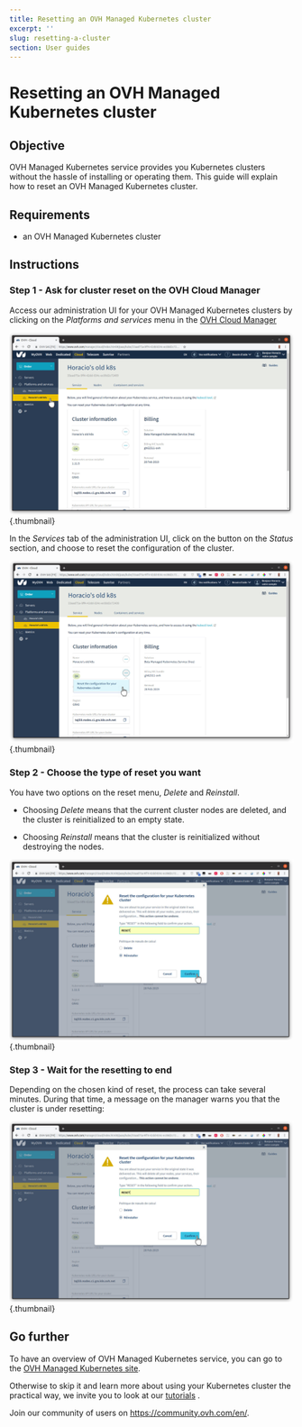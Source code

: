 ```yaml
---
title: Resetting an OVH Managed Kubernetes cluster
excerpt: ''
slug: resetting-a-cluster
section: User guides
---
```


# Resetting an OVH Managed Kubernetes cluster

<style>
 pre {
     font-size: 14px;
 }
 pre.console {
   background-color: #300A24; 
   color: #ccc;
   font-family: monospace;
   padding: 5px;
   margin-bottom: 5px;
 }
 pre.console code {
   border: solid 0px transparent;
   font-family: monospace !important;
 }
 .small {
     font-size: 0.75em;
 }
</style>


## Objective

OVH Managed Kubernetes service provides you Kubernetes clusters without the hassle of installing or operating them. This guide will explain how to reset an OVH Managed Kubernetes cluster.


## Requirements

- an OVH Managed Kubernetes cluster


## Instructions

### Step 1 - Ask for cluster reset on the OVH Cloud Manager 

Access our administration UI for your OVH Managed Kubernetes clusters by clicking on the *Platforms and services* menu in the [OVH Cloud Manager](https://www.ovh.com/manager/cloud/)

![Access to the administration UI](images/resetting_a_cluster-01.jpg){.thumbnail}


In the *Services* tab of the administration UI, click on the button on the *Status* section, and choose to reset the configuration of the cluster. 


![Reset the configuration of the cluster](images/resetting_a_cluster-02.jpg){.thumbnail}


### Step 2 - Choose the type of reset you want

You have two options on the reset menu, *Delete* and *Reinstall*. 

- Choosing *Delete* means that the current cluster nodes are deleted, and the cluster is reinitialized to an empty state.

- Choosing *Reinstall* means that the cluster is reinitialized without destroying the nodes.


![Choose the type of reset you want](images/resetting_a_cluster-03.jpg){.thumbnail}



### Step 3 - Wait for the resetting to end 

Depending on the chosen kind of reset, the process can take several minutes. During that time, a message on the manager warns you that the cluster is under resetting:


![Choose the type of reset you want](images/resetting_a_cluster-03.jpg){.thumbnail}


## Go further

To have an overview of OVH Managed Kubernetes service, you can go to the [OVH Managed Kubernetes site](https://labs.ovh.com/kubernetes-k8s).

Otherwise to skip it and learn more about using your Kubernetes cluster the practical way, we invite you to look at our  [tutorials]() .

Join our community of users on https://community.ovh.com/en/.